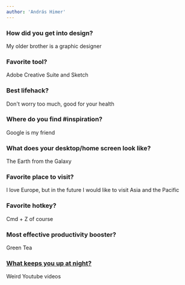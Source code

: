 ```yaml
---
author: 'András Himer'
---
```


### How did you get into design?

My older brother is a graphic designer

### Favorite tool?

Adobe Creative Suite and Sketch

### Best lifehack?

Don't worry too much, good for your health

### Where do you find #inspiration?

Google is my friend

### What does your desktop/home screen look like?

The Earth from the Galaxy

### Favorite place to visit?

I love Europe, but in the future I would like to visit Asia and the Pacific

### Favorite hotkey?

Cmd + Z of course

### Most effective productivity booster?

Green Tea

### [What keeps you up at night?](http://whatkeepsyouupatnight.io)

Weird Youtube videos
